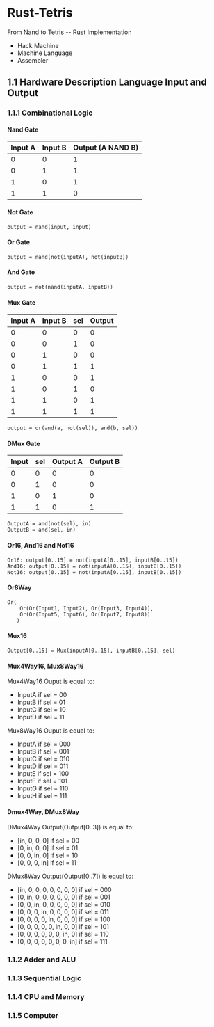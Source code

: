 # Rust-Tetris
From Nand to Tetris -- Rust Implementation

* Hack Machine
* Machine Language
* Assembler

## 1.1 Hardware Description Language Input and Output

### 1.1.1 Combinational Logic

#### Nand Gate

| Input A | Input B | Output (A NAND B) |
|---------|---------|-------------------|
| 0       | 0       | 1                 |
| 0       | 1       | 1                 |
| 1       | 0       | 1                 |
| 1       | 1       | 0                 |

#### Not Gate

```
output = nand(input, input)
```

#### Or Gate

```
output = nand(not(inputA), not(inputB))
```

#### And Gate

```
output = not(nand(inputA, inputB))
```

#### Mux Gate

| Input A | Input B | sel | Output |
|---|---|-----|-----|
| 0 | 0 | 0   | 0   |
| 0 | 0 | 1   | 0   |
| 0 | 1 | 0   | 0   |
| 0 | 1 | 1   | 1   |
| 1 | 0 | 0   | 1   |
| 1 | 0 | 1   | 0   |
| 1 | 1 | 0   | 1   |
| 1 | 1 | 1   | 1   |

```
output = or(and(a, not(sel)), and(b, sel))
```
#### DMux Gate

| Input | sel | Output A | Output B |
|----|-----|---|---|
| 0  | 0   | 0 | 0 |
| 0  | 1   | 0 | 0 |
| 1  | 0   | 1 | 0 |
| 1  | 1   | 0 | 1 |

```
OutputA = and(not(sel), in)
OutputB = and(sel, in)
```

#### Or16, And16 and Not16

```
Or16: output[0..15] = not(inputA[0..15], inputB[0..15])
And16: output[0..15] = not(inputA[0..15], inputB[0..15])
Not16: output[0..15] = not(inputA[0..15], inputB[0..15])
```

#### Or8Way

```
Or(
    Or(Or(Input1, Input2), Or(Input3, Input4)),
    Or(Or(Input5, Input6), Or(Input7, Input8))
   )
```

#### Mux16

```
Output[0..15] = Mux(inputA[0..15], inputB[0..15], sel)
```

#### Mux4Way16, Mux8Way16

Mux4Way16 Ouput is equal to:
* InputA if sel = 00
* InputB if sel = 01
* InputC if sel = 10
* InputD if sel = 11

Mux8Way16 Ouput is equal to:
* InputA if sel = 000
* InputB if sel = 001
* InputC if sel = 010
* InputD if sel = 011
* InputE if sel = 100
* InputF if sel = 101
* InputG if sel = 110
* InputH if sel = 111

#### Dmux4Way, DMux8Way

DMux4Way Output(Output[0..3]) is equal to:
* [in, 0, 0, 0] if sel = 00
* [0, in, 0, 0] if sel = 01
* [0, 0, in, 0] if sel = 10
* [0, 0, 0, in] if sel = 11

DMux8Way Output(Output[0..7]) is equal to:
* [in, 0, 0, 0, 0, 0, 0, 0] if sel = 000
* [0, in, 0, 0, 0, 0, 0, 0] if sel = 001
* [0, 0, in, 0, 0, 0, 0, 0] if sel = 010
* [0, 0, 0, in, 0, 0, 0, 0] if sel = 011
* [0, 0, 0, 0, in, 0, 0, 0] if sel = 100
* [0, 0, 0, 0, 0, in, 0, 0] if sel = 101
* [0, 0, 0, 0, 0, 0, in, 0] if sel = 110
* [0, 0, 0, 0, 0, 0, 0, in] if sel = 111

### 1.1.2 Adder and ALU

### 1.1.3 Sequential Logic

### 1.1.4 CPU and Memory

### 1.1.5 Computer
